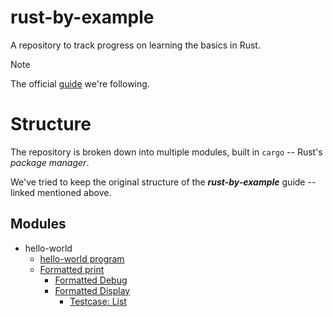 # rust-by-example
A repository to track progress on learning the basics in Rust.

> [!NOTE]
> The official [guide](https://doc.rust-lang.org/rust-by-example/index.html) we're following.

# Structure
The repository is broken down into multiple modules, built in `cargo` -- Rust's *package manager*. 

We've tried to keep the original structure of the ***rust-by-example*** guide -- linked mentioned above.

## Modules
- hello-world
    - [hello-world program](./hello-world/)
    - [Formatted print](./formatted-print/)
        - [Formatted Debug](./formatted-debug/)
        - [Formatted Display](./formatted-display/)
            - [Testcase: List](./formatted-display/src/main.rs#L32)
